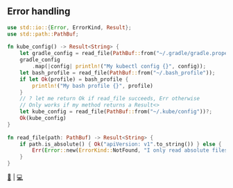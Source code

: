 ## Error handling

```rust
use std::io::{Error, ErrorKind, Result};
use std::path::PathBuf;
    
fn kube_config() -> Result<String> {
    let gradle_config = read_file(PathBuf::from("~/.gradle/gradle.properties"));
    gradle_config
        .map(|config| println!("My kubectl config {}", config));
    let bash_profile = read_file(PathBuf::from("~/.bash_profile"));
    if let Ok(profile) = bash_profile {
        println!("My bash profile {}", profile)
    }
    // ? let me return Ok if read_file succeeds, Err otherwise
    // Only works if my method returns a Result<>
    let kube_config = read_file(PathBuf::from("~/.kube/config"))?;
    Ok(kube_config)
}
    
fn read_file(path: PathBuf) -> Result<String> {
    if path.is_absolute() { Ok("apiVersion: v1".to_string()) } else {
        Err(Error::new(ErrorKind::NotFound, "I only read absolute files"))
    }
}
```

[📒](https://doc.rust-lang.org/1.17.0/book/error-handling.html) | 
[💻](https://play.rust-lang.org/?version=stable&mode=debug&edition=2018&gist=85c7918c6509ee758c88364ef94d134d)